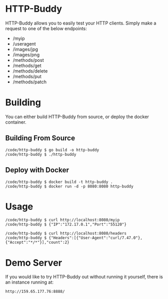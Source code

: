 # HTTP-Buddy
HTTP-Buddy allows you to easily test your HTTP clients. Simply make a request
to one of the below endpoints:
* /myip
* /useragent
* /images/jpg
* /images/png
* /methods/post
* /methods/get
* /methods/delete
* /methods/put
* /methods/patch

# Building
You can either build HTTP-Buddy from source, or deploy the docker container.

## Building From Source
```
/code/http-buddy $ go build -o http-buddy 
/code/http-buddy $ ./http-buddy
```

## Deploy with Docker
```
/code/http-buddy $ docker build -t http-buddy .
/code/http-buddy $ docker run -d -p 8080:8080 http-buddy
```

# Usage
```
/code/http-buddy $ curl http://localhost:8080/myip
/code/http-buddy $ {"IP":"172.17.0.1","Port":"55120"}

/code/http-buddy $ curl http://localhost:8080/headers
/code/http-buddy $ {"Headers":[{"User-Agent":"curl/7.47.0"},{"Accept":"*/*"}],"count":2}
```

# Demo Server
If you would like to try HTTP-Buddy out without running it yourself, there is an instance running at:
```
http://159.65.177.76:8888/
```
